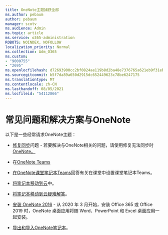 ```yaml
---
title: OneNote主题捕获全部
ms.author: pebaum
author: pebaum
manager: scotv
ms.audience: Admin
ms.topic: article
ms.service: o365-administration
ROBOTS: NOINDEX, NOFOLLOW
localization_priority: Normal
ms.collection: Adm_O365
ms.custom:
- "9000755"
- "2695"
ms.openlocfilehash: d72693900cc2bf0824ae119b8d2ba48e7376765a621eb9f31eb0fe053735f0b0
ms.sourcegitcommit: b5f7da89a650d2915dc652449623c78be6247175
ms.translationtype: MT
ms.contentlocale: zh-CN
ms.lasthandoff: 08/05/2021
ms.locfileid: "54112866"
---
```

# <a name="common-issues-and-resolutions-with-onenote"></a>常见问题和解决方案与OneNote

以下是一些经常请求OneNote主题：

- [修复同步](https://support.office.com/article/299495ef-66d1-448f-90c1-b785a6968d45)问题 - 若要解决与OneNote相关的问题，请使用修复无法同步时[OneNote。](https://support.office.com/article/Fix-issues-when-you-can-t-sync-OneNote-299495ef-66d1-448f-90c1-b785a6968d45)

- 在[OneNote Teams](https://support.microsoft.com/office/0ec78cc3-ba3b-4279-a88e-aa40af9865c2) 

- [在OneNote课堂笔记本Teams](https://support.office.com/article/bd77f11f-27cd-4d41-bfbd-2b11799f1440)回答有关在课堂中设置课堂笔记本Teams。

- [将笔记本移动到云](https://support.office.com/article/d5c28b91-7b9c-45be-8f0c-529bdbba019a)中。

- [将笔记本移动到云疑难解答](https://support.office.com/article/70528107-11dc-4f3f-b695-b150059dfd78)。

- [安装 OneNote 2016](https://support.office.com/article/c08068d8-b517-4464-9ff2-132cb9c45c08) - 从 2020 年 3 月开始，安装 Office 365 或 Office 2019 时，OneNote 桌面应用将随 Word、PowerPoint 和 Excel 桌面应用一起安装。

- [导出和导入OneNote笔记本](https://support.office.com/article/a4b60da5-8f33-464e-b1ba-b95ce540f309)。
